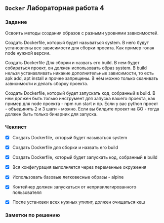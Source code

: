 ## `Docker` Лабораторная работа 4

### Задание

Освоить методы создания образов с разными уровнями зависимостей.

Создать Dockerfile, который будет называться system. В него будут установлены все зависимости для сборки проекта. Как пример голая node нужной версии.

Создать Dockerfile Для сборки и назвать его build. В нем будет собираться проект, он должен использовать образ system. В build нельзя устанавливать никакие дополнительные зависимости, то есть apk add, apt install и прочее запрещены. В нём можно только скачивать зависимости и делать сборку проекта.

Создать Dockerfile, который будет запускать код, собранный в build. В нем должен быть только инструмент для запуска вашего проекта, как пример для node проекта - npm run start и пр. Если у вас python проект - объединять 2 и 3 шаги - можно. Если вы билдите проект на GO - тогда должен быть только бинарник для запуска.


### Чеклист

- [x] Создать Dockerfile, который будет называться system
- [x] Создать Dockerfile для сборки и назвать его build
- [x] Создать Dockerfile, который будет запускать код, собранный в build
- [x] Вся конфигурация выполняется через переменные окружения
- [x] Использовать базовые легковесные образы - alpine
- [x] Контейнер должен запускаться от непривилегированного пользователя
- [x] После установки всех нужных утилит, должен очищаться кеш


### Заметки по решению
